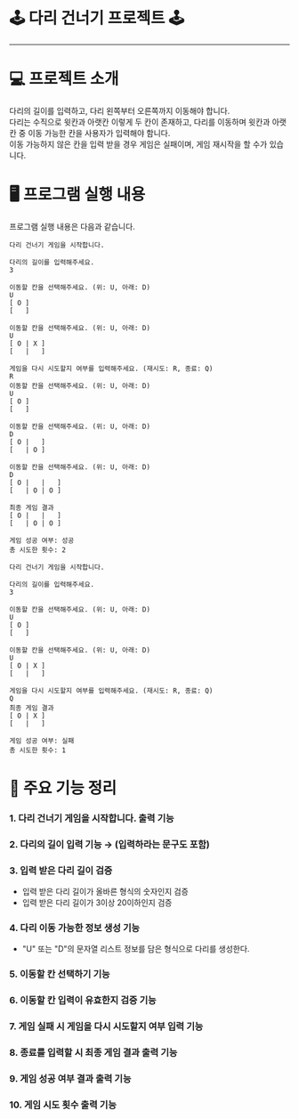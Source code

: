 # 🕹️ 다리 건너기 프로젝트 🕹️
- - -
# 💻 프로젝트 소개
다리의 길이를 입력하고, 다리 왼쪽부터 오른쪽까지 이동해야 합니다.  
다리는 수직으로 윗칸과 아랫칸 이렇게 두 칸이 존재하고, 다리를 이동하며 윗칸과 아랫칸 중 이동 가능한 칸을 사용자가 입력해야 함니다.  
이동 가능하지 않은 칸을 입력 받을 경우 게임은 실패이며, 게임 재시작을 할 수가 있습니다.
# 🖥️ 프로그램 실행 내용
프로그램 실행 내용은 다음과 같습니다.
```TEXT
다리 건너기 게임을 시작합니다.

다리의 길이를 입력해주세요.
3

이동할 칸을 선택해주세요. (위: U, 아래: D)
U
[ O ]
[   ]

이동할 칸을 선택해주세요. (위: U, 아래: D)
U
[ O | X ]
[   |   ]

게임을 다시 시도할지 여부를 입력해주세요. (재시도: R, 종료: Q)
R
이동할 칸을 선택해주세요. (위: U, 아래: D)
U
[ O ]
[   ]

이동할 칸을 선택해주세요. (위: U, 아래: D)
D
[ O |   ]
[   | O ]

이동할 칸을 선택해주세요. (위: U, 아래: D)
D
[ O |   |   ]
[   | O | O ]

최종 게임 결과
[ O |   |   ]
[   | O | O ]

게임 성공 여부: 성공
총 시도한 횟수: 2
```
```TEXT
다리 건너기 게임을 시작합니다.

다리의 길이를 입력해주세요.
3

이동할 칸을 선택해주세요. (위: U, 아래: D)
U
[ O ]
[   ]

이동할 칸을 선택해주세요. (위: U, 아래: D)
U
[ O | X ]
[   |   ]

게임을 다시 시도할지 여부를 입력해주세요. (재시도: R, 종료: Q)
Q
최종 게임 결과
[ O | X ]
[   |   ]

게임 성공 여부: 실패
총 시도한 횟수: 1
```
# 🔧 주요 기능 정리
### 1. 다리 건너기 게임을 시작합니다. 출력 기능
### 2. 다리의 길이 입력 기능 → (입력하라는 문구도 포함)
### 3. 입력 받은 다리 길이 검증  
- 입력 받은 다리 길이가 올바른 형식의 숫자인지 검증
- 입력 받은 다리 길이가 3이상 20이하인지 검증
### 4. 다리 이동 가능한 정보 생성 기능
   - "U" 또는 "D"의 문자열 리스트 정보를 담은 형식으로 다리를 생성한다.
### 5. 이동할 칸 선택하기 기능
### 6. 이동할 칸 입력이 유효한지 검증 기능
### 7. 게임 실패 시 게임을 다시 시도할지 여부 입력 기능
### 8. 종료를 입력할 시 최종 게임 결과 출력 기능
### 9. 게임 성공 여부 결과 출력 기능
### 10. 게임 시도 횟수 출력 기능
